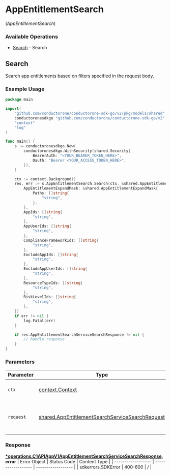 # AppEntitlementSearch
(*AppEntitlementSearch*)

### Available Operations

* [Search](#search) - Search

## Search

Search app entitlements based on filters specified in the request body.

### Example Usage

```go
package main

import(
	"github.com/conductorone/conductorone-sdk-go/v2/pkg/models/shared"
	conductoronesdkgo "github.com/conductorone/conductorone-sdk-go/v2"
	"context"
	"log"
)

func main() {
    s := conductoronesdkgo.New(
        conductoronesdkgo.WithSecurity(shared.Security{
            BearerAuth: "<YOUR_BEARER_TOKEN_HERE>",
            Oauth: "Bearer <YOUR_ACCESS_TOKEN_HERE>",
        }),
    )

    ctx := context.Background()
    res, err := s.AppEntitlementSearch.Search(ctx, &shared.AppEntitlementSearchServiceSearchRequest{
        AppEntitlementExpandMask: &shared.AppEntitlementExpandMask{
            Paths: []string{
                "string",
            },
        },
        AppIds: []string{
            "string",
        },
        AppUserIds: []string{
            "string",
        },
        ComplianceFrameworkIds: []string{
            "string",
        },
        ExcludeAppIds: []string{
            "string",
        },
        ExcludeAppUserIds: []string{
            "string",
        },
        ResourceTypeIds: []string{
            "string",
        },
        RiskLevelIds: []string{
            "string",
        },
    })
    if err != nil {
        log.Fatal(err)
    }

    if res.AppEntitlementSearchServiceSearchResponse != nil {
        // handle response
    }
}
```

### Parameters

| Parameter                                                                                                              | Type                                                                                                                   | Required                                                                                                               | Description                                                                                                            |
| ---------------------------------------------------------------------------------------------------------------------- | ---------------------------------------------------------------------------------------------------------------------- | ---------------------------------------------------------------------------------------------------------------------- | ---------------------------------------------------------------------------------------------------------------------- |
| `ctx`                                                                                                                  | [context.Context](https://pkg.go.dev/context#Context)                                                                  | :heavy_check_mark:                                                                                                     | The context to use for the request.                                                                                    |
| `request`                                                                                                              | [shared.AppEntitlementSearchServiceSearchRequest](../../pkg/models/shared/appentitlementsearchservicesearchrequest.md) | :heavy_check_mark:                                                                                                     | The request object to use for the request.                                                                             |


### Response

**[*operations.C1APIAppV1AppEntitlementSearchServiceSearchResponse](../../pkg/models/operations/c1apiappv1appentitlementsearchservicesearchresponse.md), error**
| Error Object       | Status Code        | Content Type       |
| ------------------ | ------------------ | ------------------ |
| sdkerrors.SDKError | 400-600            | */*                |
